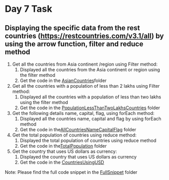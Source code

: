# Day 7 Task

## **Displaying the specific data from the rest countries (https://restcountries.com/v3.1/all) by using the arrow function, filter and reduce method**
1. Get all the countries from Asia continent /region using Filter method:
   1. Displayed all the countries from the Asia continent or region using the filter method
   2. Get the code in the [AsianCountries](./AsianCountries/js/script.js)folder
2. Get all the countries with a population of less than 2 lakhs using Filter method:
   1. Displayed all the countries with a population of less than two lakhs using the filter method
   2. Get the code in the [PopulationLessThanTwoLakhsCountries](./PopulationLessThanTwoLakhsCountries/js/script.js) folder
3. Get the following details name, capital, flag, using forEach method:
   1. Displayed all the countries name, capital and flag by using forEach method
   2. Get the code in the[AllCountriesNameCapitalFlag](./AllCountriesNameCapitalFlag/js/script.js) folder
4. Get the total population of countries using reduce method:
   1. Displayed the total population of countries using reduce method
   2. Get the code in the[TotalPopulation](./TotalPopulation/js/script.js) folder
5. Get the country that uses US dollars as currency:
   1. Displayed the country that uses US dollars as currency
   2. Get the code in the [CountriesUsingUSD](./CountriesUsingUSD/js/script.js)

Note: Please find the full code snippet in the [FullSnippet](./FullSnippet/js/script.js) folder
